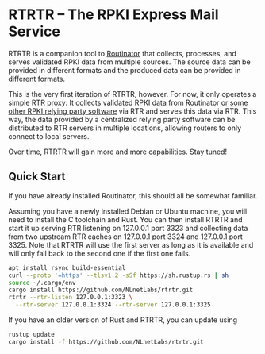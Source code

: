 # RTRTR – The RPKI Express Mail Service


RTRTR is a companion tool to
[Routinator](https://github.com/NLnetLabs/routinator) that collects,
processes, and serves validated RPKI data from multiple sources. The
source data can be provided in different formats and the produced data can
be provided in different formats.

This is the very first iteration of RTRTR, however. For now, it only
operates a simple RTR proxy: It collects validated RPKI data from
Routinator or
[some other RPKI relying party
software](https://rpki.readthedocs.io/en/latest/tools.html#relying-party-software) via RTR and serves this data via RTR. This way, the data provided
by a centralized relying party software can be distributed to RTR servers
in multiple locations, allowing routers to only connect to local servers.

Over time, RTRTR will gain more and more capabilities. Stay tuned!


## Quick Start

If you have already installed Routinator, this should all be somewhat
familiar.

Assuming you have a newly installed Debian or Ubuntu machine, you will need
to install the C toolchain and Rust. You can then install RTRTR and start
it up serving RTR listening on 127.0.0.1 port 3323 and collecting data
from two upstream RTR caches on 127.0.0.1 port 3324 and 127.0.0.1 port 3325.
Note that RTRTR will use the first server as long as it is available and
will only fall back to the second one if the first one fails.

```bash
apt install rsync build-essential
curl --proto '=https' --tlsv1.2 -sSf https://sh.rustup.rs | sh
source ~/.cargo/env
cargo install https://github.com/NLnetLabs/rtrtr.git
rtrtr --rtr-listen 127.0.0.1:3323 \
  --rtr-server 127.0.0.1:3324 --rtr-server 127.0.0.1:3325
```

If you have an older version of Rust and RTRTR, you can update using

```bash
rustup update
cargo install -f https://github.com/NLnetLabs/rtrtr.git
```



